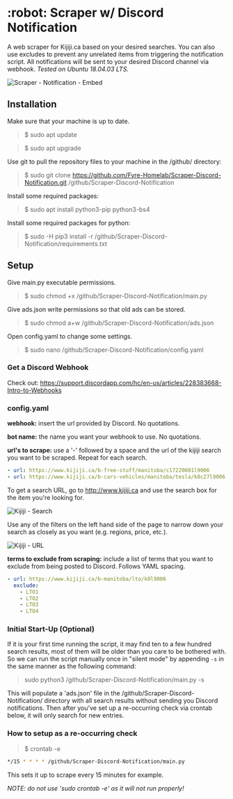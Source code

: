 <h1>:robot: Scraper w/ Discord Notification</h1>

A web scraper for Kijiji.ca based on your desired searches. You can also use excludes to prevent any unrelated items from triggering the notification script.
All notifications will be sent to your desired Discord channel via webhook.
*Tested on Ubuntu 18.04.03 LTS.*

![Scraper - Notification - Embed](https://user-images.githubusercontent.com/58180427/69883816-73c8ed00-129b-11ea-9dd8-c02a9fbb76e2.png)


<h2>Installation</h2>

Make sure that your machine is up to date.
>$ sudo apt update

>$ sudo apt upgrade

Use git to pull the repository files to your machine in the /github/ directory:
>$ sudo git clone https://github.com/Fyre-Homelab/Scraper-Discord-Notification.git /github/Scraper-Discord-Notification

Install some required packages:
>$ sudo apt install python3-pip python3-bs4

Install some required packages for python:
>$ sudo -H pip3 install -r /github/Scraper-Discord-Notification/requirements.txt


<h2>Setup</h2>

Give main.py executable permissions.
>$ sudo chmod +x /github/Scraper-Discord-Notification/main.py

Give ads.json write permissions so that old ads can be stored.
>$ sudo chmod a+w /github/Scraper-Discord-Notification/ads.json

Open config.yaml to change some settings.
>$ sudo nano /github/Scraper-Discord-Notification/config.yaml


<h3>Get a Discord Webhook</h3>

Check out: https://support.discordapp.com/hc/en-us/articles/228383668-Intro-to-Webhooks


<h3>config.yaml</h3>

**webhook:** insert the url provided by Discord. No quotations.

**bot name:** the name you want your webhook to use. No quotations.

**url's to scrape:** use a '-' followed by a space and the url of the kijiji search you want to be scraped. Repeat for each search.
```YAML
- url: https://www.kijiji.ca/b-free-stuff/manitoba/c17220001l9006
- url: https://www.kijiji.ca/b-cars-vehicles/manitoba/tesla/k0c27l9006
```
To get a search URL, go to http://www.kijiji.ca and use the search box for the item you're looking for.

![Kijiji - Search](https://user-images.githubusercontent.com/58180427/69773229-dd3fe300-1157-11ea-884c-5f5c12b3f874.png)

Use any of the filters on the left hand side of the page to narrow down your search as closely as you want (e.g. regions, price, etc.).

![Kijiji - URL](https://user-images.githubusercontent.com/58180427/69773238-e16c0080-1157-11ea-8105-797037bb5687.png)

**terms to exclude from scraping:** include a list of terms that you want to exclude from being posted to Discord. Follows YAML spacing.
```YAML
- url: https://www.kijiji.ca/b-manitoba/lto/k0l9006
  exclude:
    - LTO1
    - LTO2
    - LTO3
    - LTO4
```


<h3>Initial Start-Up (Optional)</h3>

If it is your first time running the script, it may find ten to a few hundred search results, most of them will be older than you care to be bothered with.
So we can run the script manually once in "silent mode" by appending `-s` in the same manner as the following command:

> sudo python3 /github/Scraper-Discord-Notification/main.py -s

This will populate a 'ads.json' file in the /github/Scraper-Discord-Notification/ directory with all search results without sending you Discord notifications.
Then after you've set up a re-occurring check via crontab below, it will only search for new entries.


<h3>How to setup as a re-occurring check</h3>

>$ crontab -e
```bash
*/15 * * * * /github/Scraper-Discord-Notification/main.py
```
This sets it up to scrape every 15 minutes for example.

*NOTE: do not use 'sudo crontab -e' as it will not run properly!*
